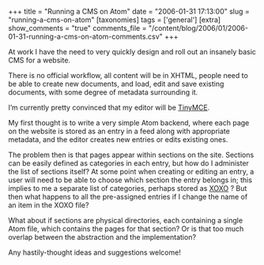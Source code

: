 +++
title = "Running a CMS on Atom"
date = "2006-01-31 17:13:00"
slug = "running-a-cms-on-atom"
[taxonomies]
tags = ['general']
[extra]
show_comments = "true"
comments_file = "/content/blog/2006/01/2006-01-31-running-a-cms-on-atom-comments.csv"
+++

At work I have the need to very quickly design and roll out an insanely basic CMS for a website.

There is no official workflow, all content will be in XHTML, people need to be able to create new documents, and load, edit and save existing documents, with some degree of metadata surrounding it.

I’m currently pretty convinced that my editor will be [TinyMCE](http://tinymce.moxiecode.com/).

My first thought is to write a very simple Atom backend, where each page on the website is stored as an entry in a feed along with appropriate metadata, and the editor creates new entries or edits existing ones.

The problem then is that pages appear within sections on the site. Sections can be easily defined as categories in each entry, but how do I administer the list of sections itself? At some point when creating or editing an entry, a user will need to be able to choose which section the entry belongs in; this implies to me a separate list of categories, perhaps stored as [XOXO](http://microformats.org/wiki/xoxo) ? But then what happens to all the pre-assigned entries if I change the name of an item in the XOXO file?

What about if sections are physical directories, each containing a single Atom file, which contains the pages for that section? Or is that too much overlap between the abstraction and the implementation?

Any hastily-thought ideas and suggestions welcome!
